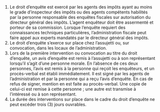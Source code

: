 1) Le droit d’enquête est exercé par les agents des impôts ayant au moins le grade d’inspecteur des impôts ou des agents compétents habilités par la personne responsable des enquêtes fiscales sur autorisation du directeur général des impôts. L’agent enquêteur doit être assermenté et porteur de sa commission.
Lorsque  l’enquête  requiert  des  connaissances  techniques  particulières, l’administration fiscale peut faire appel aux experts mandatés par le directeur général des impôts.
2) Le droit d’enquête s’exerce sur place chez l’assujetti ou, sur convocation, dans les
locaux de l’administration.
3) Lors de la première intervention ou convocation au titre du droit d’enquête, un avis
d’enquête est remis à l’assujetti ou à son représentant lorsqu’il s’agit d’une personne morale.
En l’absence de ces deux personnes, l’avis est remis à la personne qui reçoit les enquêteurs, et un procès-verbal est établi immédiatement. Il est signé par les agents de l’administration et par la personne qui a reçu l’avis d’enquête. En cas de refus de signer, mention en est faite au procès-verbal. Une copie de celui-ci est remise à cette personne ; une autre est transmise à l’intéressé ou à son représentant.
4) La durée des interventions sur place dans le cadre du droit d’enquête ne peut
excéder trois (3) jours ouvrables.